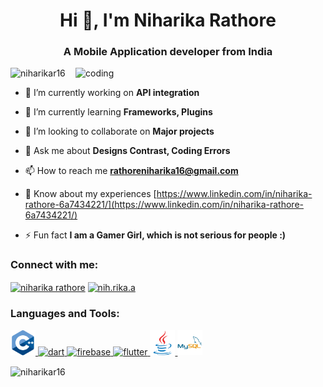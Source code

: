<h1 align="center">Hi 👋, I'm Niharika Rathore</h1>
<h3 align="center">A Mobile Application developer from India</h3>
<img align="right" alt="coding" width = "400" src="https://media.tenor.com/PP9v7VIs6R4AAAAd/scaler-create-impact.gif">
<p align="left"> <img src="https://komarev.com/ghpvc/?username=niharikar16&label=Profile%20views&color=0e75b6&style=flat" alt="niharikar16" /> </p>

- 🔭 I’m currently working on **API integration**

- 🌱 I’m currently learning **Frameworks, Plugins**

- 👯 I’m looking to collaborate on **Major projects**

- 💬 Ask me about **Designs Contrast, Coding Errors**

- 📫 How to reach me **rathoreniharika16@gmail.com**

- 📄 Know about my experiences [https://www.linkedin.com/in/niharika-rathore-6a7434221/](https://www.linkedin.com/in/niharika-rathore-6a7434221/)

- ⚡ Fun fact **I am a Gamer Girl, which is not serious for people :)**

<h3 align="left">Connect with me:</h3>
<p align="left">
<a href="https://linkedin.com/in/niharika rathore" target="blank"><img align="center" src="https://raw.githubusercontent.com/rahuldkjain/github-profile-readme-generator/master/src/images/icons/Social/linked-in-alt.svg" alt="niharika rathore" height="30" width="40" /></a>
<a href="https://instagram.com/nih.rika.a" target="blank"><img align="center" src="https://raw.githubusercontent.com/rahuldkjain/github-profile-readme-generator/master/src/images/icons/Social/instagram.svg" alt="nih.rika.a" height="30" width="40" /></a>
</p>

<h3 align="left">Languages and Tools:</h3>
<p align="left"> <a href="https://www.w3schools.com/cpp/" target="_blank" rel="noreferrer"> <img src="https://raw.githubusercontent.com/devicons/devicon/master/icons/cplusplus/cplusplus-original.svg" alt="cplusplus" width="40" height="40"/> </a> <a href="https://dart.dev" target="_blank" rel="noreferrer"> <img src="https://www.vectorlogo.zone/logos/dartlang/dartlang-icon.svg" alt="dart" width="40" height="40"/> </a> <a href="https://firebase.google.com/" target="_blank" rel="noreferrer"> <img src="https://www.vectorlogo.zone/logos/firebase/firebase-icon.svg" alt="firebase" width="40" height="40"/> </a> <a href="https://flutter.dev" target="_blank" rel="noreferrer"> <img src="https://www.vectorlogo.zone/logos/flutterio/flutterio-icon.svg" alt="flutter" width="40" height="40"/> </a> <a href="https://www.java.com" target="_blank" rel="noreferrer"> <img src="https://raw.githubusercontent.com/devicons/devicon/master/icons/java/java-original.svg" alt="java" width="40" height="40"/> </a> <a href="https://www.mysql.com/" target="_blank" rel="noreferrer"> <img src="https://raw.githubusercontent.com/devicons/devicon/master/icons/mysql/mysql-original-wordmark.svg" alt="mysql" width="40" height="40"/> </a> </p>

<p><img align="center" src="https://github-readme-stats.vercel.app/api/top-langs?username=niharikar16&show_icons=true&locale=en&layout=compact" alt="niharikar16" /></p>
